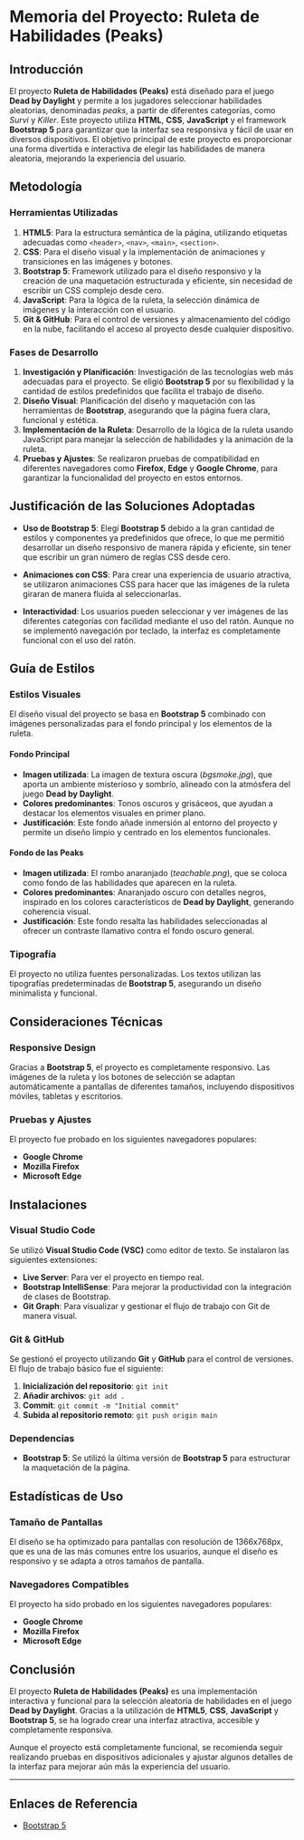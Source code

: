 # Memoria del Proyecto: Ruleta de Habilidades (Peaks)

## Introducción

El proyecto **Ruleta de Habilidades (Peaks)** está diseñado para el juego **Dead by Daylight** y permite a los jugadores seleccionar habilidades aleatorias, denominadas *peaks*, a partir de diferentes categorías, como *Survi* y *Killer*. Este proyecto utiliza **HTML**, **CSS**, **JavaScript** y el framework **Bootstrap 5** para garantizar que la interfaz sea responsiva y fácil de usar en diversos dispositivos. El objetivo principal de este proyecto es proporcionar una forma divertida e interactiva de elegir las habilidades de manera aleatoria, mejorando la experiencia del usuario.

## Metodología

### Herramientas Utilizadas

1. **HTML5**: Para la estructura semántica de la página, utilizando etiquetas adecuadas como `<header>`, `<nav>`, `<main>`, `<section>`.
2. **CSS**: Para el diseño visual y la implementación de animaciones y transiciones en las imágenes y botones.
3. **Bootstrap 5**: Framework utilizado para el diseño responsivo y la creación de una maquetación estructurada y eficiente, sin necesidad de escribir un CSS complejo desde cero.
4. **JavaScript**: Para la lógica de la ruleta, la selección dinámica de imágenes y la interacción con el usuario.
5. **Git & GitHub**: Para el control de versiones y almacenamiento del código en la nube, facilitando el acceso al proyecto desde cualquier dispositivo.

### Fases de Desarrollo

1. **Investigación y Planificación**: Investigación de las tecnologías web más adecuadas para el proyecto. Se eligió **Bootstrap 5** por su flexibilidad y la cantidad de estilos predefinidos que facilita el trabajo de diseño.
2. **Diseño Visual**: Planificación del diseño y maquetación con las herramientas de **Bootstrap**, asegurando que la página fuera clara, funcional y estética.
3. **Implementación de la Ruleta**: Desarrollo de la lógica de la ruleta usando JavaScript para manejar la selección de habilidades y la animación de la ruleta.
4. **Pruebas y Ajustes**: Se realizaron pruebas de compatibilidad en diferentes navegadores como **Firefox**, **Edge** y **Google Chrome**, para garantizar la funcionalidad del proyecto en estos entornos.

## Justificación de las Soluciones Adoptadas

- **Uso de Bootstrap 5**: Elegí **Bootstrap 5** debido a la gran cantidad de estilos y componentes ya predefinidos que ofrece, lo que me permitió desarrollar un diseño responsivo de manera rápida y eficiente, sin tener que escribir un gran número de reglas CSS desde cero.
  
- **Animaciones con CSS**: Para crear una experiencia de usuario atractiva, se utilizaron animaciones CSS para hacer que las imágenes de la ruleta giraran de manera fluida al seleccionarlas.

- **Interactividad**: Los usuarios pueden seleccionar y ver imágenes de las diferentes categorías con facilidad mediante el uso del ratón. Aunque no se implementó navegación por teclado, la interfaz es completamente funcional con el uso del ratón.

## Guía de Estilos

### Estilos Visuales

El diseño visual del proyecto se basa en **Bootstrap 5** combinado con imágenes personalizadas para el fondo principal y los elementos de la ruleta.

#### Fondo Principal
- **Imagen utilizada**: La imagen de textura oscura (*bgsmoke.jpg*), que aporta un ambiente misterioso y sombrío, alineado con la atmósfera del juego **Dead by Daylight**.
- **Colores predominantes**: Tonos oscuros y grisáceos, que ayudan a destacar los elementos visuales en primer plano.
- **Justificación**: Este fondo añade inmersión al entorno del proyecto y permite un diseño limpio y centrado en los elementos funcionales.

#### Fondo de las Peaks
- **Imagen utilizada**: El rombo anaranjado (*teachable.png*), que se coloca como fondo de las habilidades que aparecen en la ruleta.
- **Colores predominantes**: Anaranjado oscuro con detalles negros, inspirado en los colores característicos de **Dead by Daylight**, generando coherencia visual.
- **Justificación**: Este fondo resalta las habilidades seleccionadas al ofrecer un contraste llamativo contra el fondo oscuro general.

### Tipografía

El proyecto no utiliza fuentes personalizadas. Los textos utilizan las tipografías predeterminadas de **Bootstrap 5**, asegurando un diseño minimalista y funcional.

## Consideraciones Técnicas

### Responsive Design

Gracias a **Bootstrap 5**, el proyecto es completamente responsivo. Las imágenes de la ruleta y los botones de selección se adaptan automáticamente a pantallas de diferentes tamaños, incluyendo dispositivos móviles, tabletas y escritorios.

### Pruebas y Ajustes

El proyecto fue probado en los siguientes navegadores populares:
- **Google Chrome**
- **Mozilla Firefox**
- **Microsoft Edge**

## Instalaciones

### Visual Studio Code

Se utilizó **Visual Studio Code (VSC)** como editor de texto. Se instalaron las siguientes extensiones:
- **Live Server**: Para ver el proyecto en tiempo real.
- **Bootstrap IntelliSense**: Para mejorar la productividad con la integración de clases de Bootstrap.
- **Git Graph**: Para visualizar y gestionar el flujo de trabajo con Git de manera visual.

### Git & GitHub

Se gestionó el proyecto utilizando **Git** y **GitHub** para el control de versiones. El flujo de trabajo básico fue el siguiente:

1. **Inicialización del repositorio**: `git init`
2. **Añadir archivos**: `git add .`
3. **Commit**: `git commit -m "Initial commit"`
4. **Subida al repositorio remoto**: `git push origin main`

### Dependencias

- **Bootstrap 5**: Se utilizó la última versión de **Bootstrap 5** para estructurar la maquetación de la página.

## Estadísticas de Uso

### Tamaño de Pantallas

El diseño se ha optimizado para pantallas con resolución de 1366x768px, que es una de las más comunes entre los usuarios, aunque el diseño es responsivo y se adapta a otros tamaños de pantalla.

### Navegadores Compatibles

El proyecto ha sido probado en los siguientes navegadores populares:
- **Google Chrome**
- **Mozilla Firefox**
- **Microsoft Edge**

## Conclusión

El proyecto **Ruleta de Habilidades (Peaks)** es una implementación interactiva y funcional para la selección aleatoria de habilidades en el juego **Dead by Daylight**. Gracias a la utilización de **HTML5**, **CSS**, **JavaScript** y **Bootstrap 5**, se ha logrado crear una interfaz atractiva, accesible y completamente responsiva.

Aunque el proyecto está completamente funcional, se recomienda seguir realizando pruebas en dispositivos adicionales y ajustar algunos detalles de la interfaz para mejorar aún más la experiencia del usuario.

---

## Enlaces de Referencia

- [Bootstrap 5](https://getbootstrap.com)